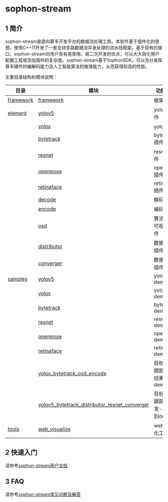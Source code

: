 # sophon-stream

## 1 简介

sophon-stream是面向算丰开发平台的数据流处理工具。本软件基于插件化的思想，使用C++11开发了一套支持多路数据流并发处理的流水线框架。基于现有的接口，sophon-stream对用户具有易使用、易二次开发的优点，可以大大简化用户配置工程或添加插件的复杂度。sophon-stream基于SophonSDK，可以充分发挥算丰硬件的编解码能力及人工智能算法的推理能力，从而获得较高的性能。

主要目录结构和模块说明：

| 目录                     | 模块                                                              | 功能说明              |
| ------------------------|-------------------------------------------------------------------|---------------------| 
| [framework](./framework)| [framework](./framework)                                          | 框架                 |
| [element](./element)    | [yolov5](./element/algorithm/yolov5)                              | yolov5插件           |
|                         | [yolox](./element/algorithm/yolox)                                | yolox插件            |
|                         | [bytetrack](./element/algorithm/bytetrack)                        | bytetrack插件        |
|                         | [resnet](./element/algorithm/resnet)                              | resnet插件           |
|                         | [openpose](./element/algorithm/openpose)                          | openpose插件         |
|                         | [retinaface](./element/algorithm/retinaface)                      | retinaface插件       |
|                         | [decode](./element/multimedia/decode)                             | 解码插件              |
|                         | [encode](./element/multimedia/encode)                             | 编码插件              |
|                         | [osd](./element/multimedia/osd)                                   | 算法结果可视化插件     |
|                         | [distributor](./element/tools/distributor)                        | 数据分发插件          |
|                         | [converger](./element/tools/converger)                            | 数据汇聚插件          |
| [samples](./samples)    | [yolov5](./samples/yolov5)                                        | yolov5 demo         |
|                         | [yolox](./samples/yolox)                                          | yolox demo          |
|                         | [bytetrack](./samples/bytetrack)                                  | bytetrack demo      |
|                         | [resnet](./samples/resnet)                                        | resnet demo      |
|                         | [openpose](./samples/openpose)                                    | openpose demo      |
|                         | [retinaface](./samples/retinaface)                                    | retinaface demo      |
|                         | [yolox_bytetrack_osd_encode](./samples/yolox_bytetrack_osd_encode)| 目标检测-跟踪-算法结果推流demo|
|                         | [yolov5_bytetrack_distributor_resnet_converger](./samples/yolov5_bytetrack_distributor_resnet_converger)| 目标检测-跟踪-分发-属性识别demo|
| [tools](./tools)        | [web_visualize](./tools/web_visualize)                            | web可视化工具         |

## 2 快速入门
请参考[sophon-stream用户文档](./docs/Sophon_Stream_User_Guide.md)

## 3 FAQ
请参考[sophon-stream常见问题及解答](./docs/FAQ.md)
